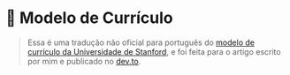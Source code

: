 # 📜 Modelo de Currículo

> Essa é uma tradução não oficial para português do [modelo de currículo da Universidade de Stanford](https://www.gsb.stanford.edu/alumni/career-resources/job-search/resumes), e foi feita para o artigo escrito por mim e publicado no [dev.to](https://dev.to/feministech/como-elaborar-um-bom-curriculo-19ka). 
